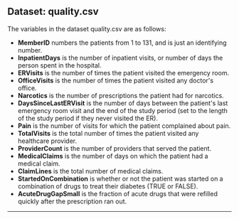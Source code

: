 

## Dataset: quality.csv

The variables in the dataset quality.csv are as follows:

-   **MemberID**  numbers the patients from 1 to 131, and is just an identifying number.
-   **InpatientDays**  is the number of inpatient visits, or number of days the person spent in the hospital.
-   **ERVisits**  is the number of times the patient visited the emergency room.
-   **OfficeVisits**  is the number of times the patient visited any doctor's office.
-   **Narcotics**  is the number of prescriptions the patient had for narcotics.
-   **DaysSinceLastERVisit**  is the number of days between the patient's last emergency room visit and the end of the study period (set to the length of the study period if they never visited the ER).
-   **Pain**  is the number of visits for which the patient complained about pain.
-   **TotalVisits**  is the total number of times the patient visited any healthcare provider.
-   **ProviderCount**  is the number of providers that served the patient.
-   **MedicalClaims**  is the number of days on which the patient had a medical claim.
-   **ClaimLines**  is the total number of medical claims.
-   **StartedOnCombination**  is whether or not the patient was started on a combination of drugs to treat their diabetes (TRUE or FALSE).
-   **AcuteDrugGapSmall**  is the fraction of acute drugs that were refilled quickly after the prescription ran out.
---